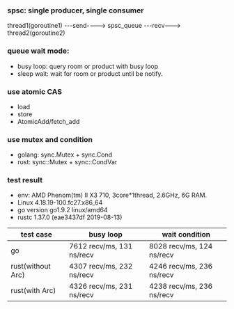 ### spsc: single producer, single consumer

thread1(goroutine1) ---send----> spsc_queue ---recv---> thread2(goroutine2)

### queue wait mode:
* busy loop: query room or product with busy loop
* sleep wait: wait for room or product until be notify.

### use atomic CAS
* load
* store
* AtomicAdd/fetch_add

### use mutex and condition
* golang: sync.Mutex + sync.Cond
* rust: sync::Mutex + sync::CondVar

### test result
* env: AMD Phenom(tm) II X3 710, 3core*1thread, 2.6GHz, 6G RAM.
* Linux 4.18.19-100.fc27.x86_64
* go version go1.9.2 linux/amd64
* rustc 1.37.0 (eae3437df 2019-08-13)

test case              | busy loop                 | wait condition
-----------------------|---------------------------|----------------
go                     | 7612 recv/ms, 131 ns/recv | 8028 recv/ms, 124 ns/recv
rust(without Arc)      | 4307 recv/ms, 232 ns/recv | 4246 recv/ms, 236 ns/recv
rust(with Arc)         | 4326 recv/ms, 231 ns/recv | 4238 recv/ms, 236 ns/recv

